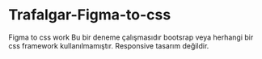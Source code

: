 # Trafalgar-Figma-to-css
Figma to css work 
Bu bir deneme çalışmasıdır bootsrap veya herhangi bir css framework kullanılmamıştır.
Responsive tasarım değildir.
